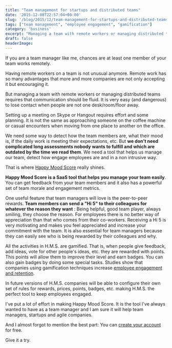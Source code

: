 ```yaml
---
title: "Team management for startups and distributed teams"
date: '2015-12-08T22:57:04+00:00'
slug: '/blog/2015/12/team-management-for-startups-and-distributed-teams'
tags: ["team management", "employee engagement", "gamification"]
category: 'business'
excerpt: "Managing a team with remote workers or managing distributed teams requires that communication should be fluid. It is very easy (and dangerous) to lose contact when people are not one desk/room/floor away."
draft: false
headerImage:
---
```

If you are a team manager like me, chances are at least one member of your team works remotely.

Having remote workers on a team is not unusual anymore. Remote work has so many advantages that more and more companies are not only accepting it but encouraging it.

But managing a team with remote workers or managing distributed teams requires that communication should be fluid. It is very easy (and dangerous) to lose contact when people are not one desk/room/floor away.

Setting up a meeting on Skype or Hangout requires effort and some planning. It is not the same as approaching someone on the coffee machine or casual encounters when moving from one place to another on the office.

We need some way to detect how the team members are, what their mood is, if the daily work is meeting their expectations, etc. But **we don't need complicated long assessments nobody wants to fulfill and which are outdated by the time we read them**. We need a tool that helps us manage our team, detect how engage employees are and in a non intrusive way.

That is where [Happy Mood Score](https://www.happymoodscore.com) really shines.

**Happy Mood Score is a SaaS tool that helps you manage your team easily**. You can get feedback from your team members and it also has a powerful set of team morale and engagement metrics.

One useful feature that team managers will love is the peer-to-peer rewards. **Team members can send a "Hi 5" to their colleagues for whatever the reason they want** : Being helpful, good team player, always smiling, they choose the reason. For employees there is no better way of appreciation than that who comes from their co-workers. Receiving a Hi 5 is very motivating and makes you feel appreciated and increase your commitment with the team. It is also essential for team managers because they can easily see who is being rewarded by their colleagues and why.

All the activities in H.M.S. are gamified. That is, when people give feedback, add ideas, vote for other people's ideas, etc. they are rewarded with points. This points will allow them to improve their level and earn badges. You can also gain badges by doing some special tasks. Studies show that companies using gamification techniques increase [employee engagement and retention](https://www.happymoodscore.com/features/).

In future versions of H.M.S. companies will be able to configure their own set of rules for rewards, prices, points, badges, etc. making H.M.S. the perfect tool to keep employees engaged.

I've put a lot of effort in making Happy Mood Score. It is the tool I've always wanted to have as a team manager and I am sure it will help team managers, startups and agile companies.

And I almost forgot to mention the best part: You can [create your account](https://happymoodscore.com/signup) for free.

Give it a try.
